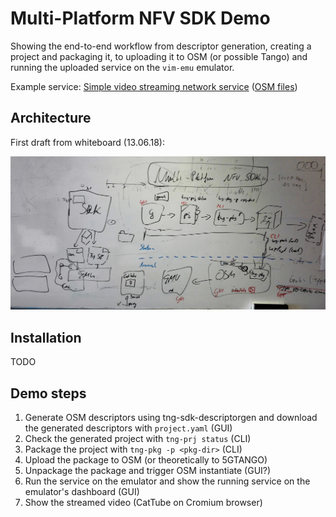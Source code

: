 # Multi-Platform NFV SDK Demo

Showing the end-to-end workflow from descriptor generation, creating a project and packaging it, to uploading it to OSM (or possible Tango) and running the uploaded service on the `vim-emu` emulator.



Example service: [Simple video streaming network service](https://github.com/sonata-nfv/son-tutorials/tree/master/upb-emulator-mano-integration-demo) ([OSM files](https://github.com/sonata-nfv/son-tutorials/tree/master/upb-emulator-mano-integration-demo/osm/pkggen))



## Architecture

First draft from whiteboard (13.06.18):

![whiteboard_architecture](doc/whiteboard_architecture.jpg)



## Installation

TODO



## Demo steps

1. Generate OSM descriptors using tng-sdk-descriptorgen and download the generated descriptors with `project.yaml` (GUI)
2. Check the generated project with `tng-prj status` (CLI)
3. Package the project with `tng-pkg -p <pkg-dir>` (CLI)
4. Upload the package to OSM (or theoretically to 5GTANGO)
5. Unpackage the package and trigger OSM instantiate (GUI?)
6. Run the service on the emulator and show the running service on the emulator's dashboard (GUI)
7. Show the streamed video (CatTube on Cromium browser)

